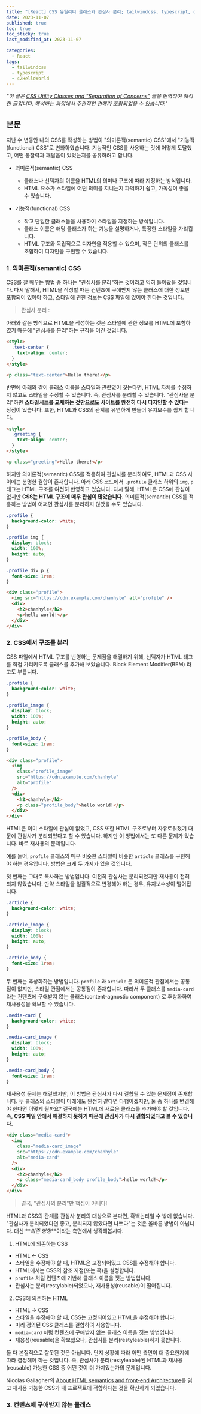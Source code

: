 ```yaml
---
title: "[React] CSS 유틸리티 클래스와 관심사 분리; tailwindcss, typescript, className"
date: 2023-11-07
published: true
toc: true
toc_sticky: true
last_modified_at: 2023-11-07

categories:
  - React
tags:
  - tailwindcss
  - typescript
  - 42HelloWorld
---
```


_"이 글은 [CSS Utility Classes and "Separation of Concerns"](https://adamwathan.me/css-utility-classes-and-separation-of-concerns/) 글을 번역하여 해석한 글입니다. 해석하는 과정에서 주관적인 견해가 포함되었을 수 있습니다."_

## 본문

지난 수 년동안 나의 CSS를 작성하는 방법이 "의미론적(semantic) CSS"에서 "기능적(functional) CSS"로 변화하였습니다. 기능적인 CSS를 사용하는 것에 어떻게 도달했고, 어떤 통찰력과 깨달음이 있었는지를 공유하려고 합니다.

- 의미론적(semantic) CSS

  - 클래스나 선택자의 이름을 HTML의 의미나 구조에 따라 지정하는 방식입니다.
  - HTML 요소가 스타일에 어떤 의미를 지니는지 파익하기 쉽고, 가독성이 좋을 수 있습니다.

- 기능적(functional) CSS

  - 작고 단일한 클래스들을 사용하여 스타일을 지정하는 방식입니다.
  - 클래스 이름은 해당 클래스가 하는 기능을 설명하거나, 특정한 스타일을 가리킵니다.
  - HTML 구조와 독립적으로 디자인을 적용할 수 있으며, 작은 단위의 클래스를 조합하여 디자인을 구현할 수 있습니다.

### 1. 의미론적(semantic) CSS

CSS를 잘 배우는 방법 중 하나는 "관심사를 분리"하는 것이라고 익히 들어왔을 것입니다. 다시 말해서, HTML을 작성할 때는 컨텐츠에 구애받지 않는 클래스에 대한 정보만 포함되어 있어야 하고, 스타일에 관한 정보는 CSS 파일에 있어야 한다는 것입니다.

> 관심사 분리 :

아래와 같은 방식으로 HTML을 작성하는 것은 스타일에 관한 정보를 HTML에 포함하였기 때문에 "관심사를 분리"하는 규칙을 어긴 것입니다.

```html
<style>
  .text-center {
    text-align: center;
  }
</style>

<p class="text-center">Hello there!</p>
```

반면에 아래와 같이 클래스 이름을 스타일과 관련없이 짓는다면, HTML 자체를 수정하지 않고도 스타일을 수정할 수 있습니다. 즉, 관심사를 분리할 수 있습니다. "관심사을 분리"하면 **스타일시트를 교체하는 것만으로도 사이트를 완전히 다시 디자인할 수 있다**는 장점이 있습니다. 또한, HTML과 CSS의 관계를 유연하게 만들어 유지보수를 쉽게 합니다.

```html
<style>
  .greeting {
    text-align: center;
  }
</style>

<p class="greeting">Hello there!</p>
```

하지만 의미론적(semantic) CSS를 적용하여 관심사를 분리하여도, HTML과 CSS 사이에는 분명한 결합이 존재합니다. 아래 CSS 코드에서 `.profile` 클래스 하위의 `img`, `p` 태그는 HTML 구조를 여전히 반영하고 있습니다. 다시 말해, HTML은 CSS에 관심이 없지만 **CSS는 HTML 구조에 매우 관심이 많았습니다.** 의미론적(semantic) CSS를 적용하는 방법이 어쩌면 관심사를 분리하지 않았을 수도 있습니다.

```css
.profile {
  background-color: white;
}

.profile img {
  display: block;
  width: 100%;
  height: auto;
}

.profile div p {
  font-size: 1rem;
}
```

```html
<div class="profile">
  <img src="https://cdn.example.com/chanhyle" alt="profile" />
  <div>
    <h2>chanhyle</h2>
    <p>hello world!</p>
  </div>
</div>
```

### 2. CSS에서 구조를 분리

CSS 파일에서 HTML 구조를 반영하는 문제점을 해결하기 위해, 선택자가 HTML 태그를 직접 가리키도록 클래스를 추가해 보았습니다. Block Element Modifier(BEM) 라고도 부릅니다.

```css
.profile {
  background-color: white;
}

.profile_image {
  display: block;
  width: 100%;
  height: auto;
}

.profile_body {
  font-size: 1rem;
}
```

```html
<div class="profile">
  <img
    class="profile_image"
    src="https://cdn.example.com/chanhyle"
    alt="profile"
  />
  <div>
    <h2>chanhyle</h2>
    <p class="profile_body">hello world!</p>
  </div>
</div>
```

HTML은 이미 스타일에 관심이 없었고, CSS 또한 HTML 구조로부터 자유로워졌기 때문에 관심사가 분리되었다고 할 수 있습니다. 하지만 이 방법에서는 또 다른 문제가 있습니다. 바로 재사용의 문제입니다.

예를 들어, `profile` 클래스와 매우 비슷한 스타일이 비슷한 `article` 클래스를 구현해야 하는 경우입니다. 방법은 크게 두 가지가 있을 것입니다.

첫 번째는 그대로 복사하는 방법입니다. 여전히 관심사는 분리되었지만 재사용이 전혀 되지 않았습니다. 만약 스타일을 일괄적으로 변경해야 하는 경우, 유지보수성이 떨어집니다.

```css
.article {
  background-color: white;
}

.article_image {
  display: block;
  width: 100%;
  height: auto;
}

.article_body {
  font-size: 1rem;
}
```

두 번째는 추상화하는 방법입니다. `profile` 과 `article` 은 의미론적 관점에서는 공통점이 없지만, 스타일 관점에서는 공통점이 존재합니다. 따라서 두 클래스를 `media-card` 라는 컨텐츠에 구애받지 않는 클래스(content-agnostic component) 로 추상화하여 재사용성을 확보할 수 있습니다.

```css
.media-card {
  background-color: white;
}

.media-card_image {
  display: block;
  width: 100%;
  height: auto;
}

.media-card_body {
  font-size: 1rem;
}
```

재사용성 문제는 해결했지만, 이 방법은 관심사가 다시 결합될 수 있는 문제점이 존재합니다. 두 클래스의 스타일이 미래에도 완전히 같다면 다행이겠지만, 둘 중 하나를 변경해야 한다면 어떻게 될까요? 결국에는 HTML에 새로운 클래스를 추가해야 할 것입니다. 즉, **CSS 파일 안에서 해결하지 못하기 때문에 관심사가 다시 결합되었다고 볼 수 있습니다.**

```html
<div class="media-card">
  <img
    class="media-card_image"
    src="https://cdn.example.com/chanhyle"
    alt="media-card"
  />
  <div>
    <h2>chanhyle</h2>
    <p class="media-card_body profile_body">hello world!</p>
  </div>
</div>
```

> 결국, "관심사의 분리"만 핵심이 아니다!

HTML과 CSS의 관계를 관심사 분리의 대상으로 본다면, 흑백논리일 수 밖에 없습니다. "관심사가 분리되었다면 좋고, 분리되지 않았다면 나쁘다"는 것은 올바른 방법이 아닙니다. 대신 **_의존 방향_**이라는 측면에서 생각해봅시다.

1. HTML에 의존하는 CSS

- HTML <- CSS
- 스타일을 수정해야 할 때, HTML은 고정되어있고 CSS를 수정해야 합니다.
- HTML에서는 CSS의 참조 지점(또는 훅)을 설정합니다.
- `profile` 처럼 컨텐츠에 기반해 클래스 이름을 짓는 방법입니다.
- 관심사는 분리(restylable)되었으나, 재사용성(reusable)이 떨어집니다.

2. CSS에 의존하는 HTML

- HTML -> CSS
- 스타일을 수정해야 할 때, CSS는 고정되어있고 HTML을 수정해야 합니다.
- 미리 정의된 CSS 클래스를 결합하여 사용합니다.
- `media-card` 처럼 컨텐츠에 구애받지 않는 클래스 이름을 짓는 방법입니다.
- 재용성(reusable)을 확보했으나, 관심사를 분리(restyleable)하지 못합니다.

둘 다 본질적으로 잘못된 것은 아닙니다. 단지 상황에 따라 어떤 측면이 더 중요한지에 따라 결정해야 하는 것입니다. 즉, 관심사가 분리(restyleable)된 HTML과 재사용(reusable) 가능한 CSS 중 어떤 것이 더 가치있는가의 문제입니다.

Nicolas Gallagher의 [About HTML semantics and front-end Architecture](https://nicolasgallagher.com/about-html-semantics-front-end-architecture/)를 읽고 재사용 가능한 CSS가 내 프로젝트에 적합하다는 것을 확신하게 되었습니다.

### 3. 컨텐츠에 구애받지 않는 클래스
